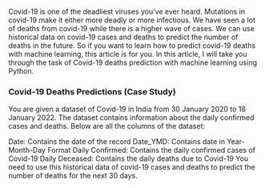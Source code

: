Covid-19 is one of the deadliest viruses you’ve ever heard. Mutations in covid-19 make it either more deadly or more infectious. We have seen a lot of deaths from covid-19 while there is a higher wave of cases. We can use historical data on covid-19 cases and deaths to predict the number of deaths in the future. So if you want to learn how to predict covid-19 deaths with machine learning, this article is for you. In this article, I will take you through the task of Covid-19 deaths prediction with machine learning using Python.

<h3>Covid-19 Deaths Predictions (Case Study)</h3>
You are given a dataset of Covid-19 in India from 30 January 2020 to 18 January 2022. The dataset contains information about the daily confirmed cases and deaths. Below are all the columns of the dataset:

Date: Contains the date of the record
Date_YMD: Contains date in Year-Month-Day Format
Daily Confirmed: Contains the daily confirmed cases of Covid-19
Daily Deceased: Contains the daily deaths due to Covid-19
You need to use this historical data of covid-19 cases and deaths to predict the number of deaths for the next 30 days. 
